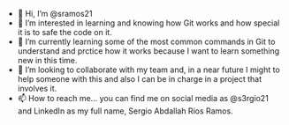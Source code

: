 - 👋 Hi, I’m @sramos21
- 👀 I’m interested in learning and knowing how Git works and how special it is to safe the code on it.  
- 🌱 I’m currently learning some of the most common commands in Git to understand and prctice how it works because I want to learn something new in this time.
- 💞️ I’m looking to collaborate with my team and, in a near future I might to help someone with this and also I can be in charge in a project that involves it. 
- 📫 How to reach me... you can find me on social media as @s3rgio21 and LinkedIn as my full name, Sergio Abdallah Rios Ramos. 

<!---
sramos21/sramos21 is a ✨ special ✨ repository because its `README.md` (this file) appears on your GitHub profile.
You can click the Preview link to take a look at your changes.
--->
